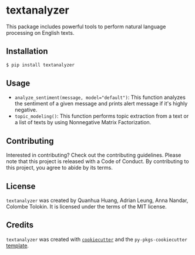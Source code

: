# textanalyzer

This package includes powerful tools to perform natural language processing on English texts.

## Installation

```bash
$ pip install textanalyzer
```

## Usage


- `analyze_sentiment(message, model="default")`: This function analyzes the sentiment of a given message and prints alert message if it's highly negative. 
- `topic_modeling()`: This function performs topic extraction from a text or a list of texts by using Nonnegative Matrix Factorization. 

## Contributing

Interested in contributing? Check out the contributing guidelines. Please note that this project is released with a Code of Conduct. By contributing to this project, you agree to abide by its terms.

## License

`textanalyzer` was created by Quanhua Huang, Adrian Leung, Anna Nandar, Colombe Tolokin. It is licensed under the terms of the MIT license.

## Credits

`textanalyzer` was created with [`cookiecutter`](https://cookiecutter.readthedocs.io/en/latest/) and the `py-pkgs-cookiecutter` [template](https://github.com/py-pkgs/py-pkgs-cookiecutter).
